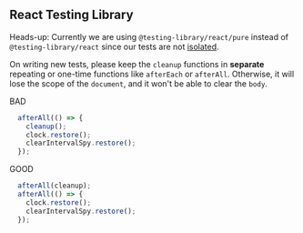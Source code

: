 ## React Testing Library

Heads-up: Currently we are using `@testing-library/react/pure` instead of `@testing-library/react` since our tests are not [isolated](https://kentcdodds.com/blog/test-isolation-with-react).

On writing new tests, please keep the `cleanup` functions in __separate__ repeating or one-time functions like `afterEach` or `afterAll`.
Otherwise, it will lose the scope of the `document`, and it won't be able to clear the `body`.

BAD
```js
  afterAll(() => {
    cleanup();
    clock.restore();
    clearIntervalSpy.restore();
  });
```

GOOD
```js
  afterAll(cleanup);
  afterAll(() => {
    clock.restore();
    clearIntervalSpy.restore();
  });
```
